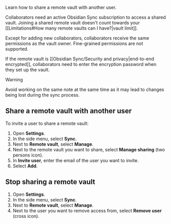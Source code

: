 Learn how to share a remote vault with another user.

Collaborators need an active Obsidian Sync subscription to access a shared vault. Joining a shared remote vault doesn't count towards your [[Limitations#How many remote vaults can I have?|vault limit]].

Except for adding new collaborators, collaborators receive the same permissions as the vault owner. Fine-grained permissions are not supported.

If the remote vault is [[Obsidian Sync/Security and privacy|end-to-end encrypted]], collaborators need to enter the encryption password when they set up the vault.

> [!warning]
> Avoid working on the same note at the same time as it may lead to changes being lost during the sync process.

## Share a remote vault with another user

To invite a user to share a remote vault:

1. Open **Settings**.
1. In the side menu, select **Sync**.
1. Next to **Remote vault**, select **Manage**.
1. Next to the remote vault you want to share, select **Manage sharing** (two persons icon).
1. In **Invite user**, enter the email of the user you want to invite.
1. Select **Add**.

## Stop sharing a remote vault

1. Open **Settings**.
1. In the side menu, select **Sync**.
1. Next to **Remote vault**, select **Manage**.
1. Next to the user you want to remove access from, select **Remove user** (cross icon).
